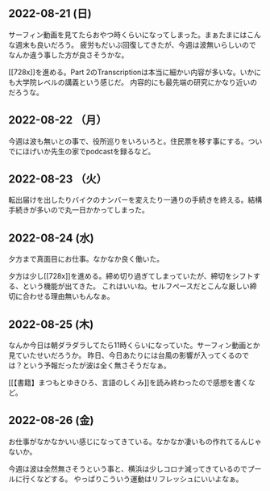 ## 2022-08-21 (日)

サーフィン動画を見てたらおやつ時くらいになってしまった。まぁたまにはこんな週末も良いだろう。
疲労もだいぶ回復してきたが、今週は波無いらしいのでなんか違う事した方が良さそうかな。

[[728x]]を進める。Part 2のTranscriptionは本当に細かい内容が多いな。いかにも大学院レベルの講義という感じだ。
内容的にも最先端の研究にかなり近いのだろうな。

## 2022-08-22 （月）

今週は波も無いとの事で、役所巡りをいろいろと。住民票を移す事にする。ついでにほげいか先生の家でpodcastを録るなど。

## 2022-08-23 （火）

転出届けを出したりバイクのナンバーを変えたり一通りの手続きを終える。結構手続きが多いので丸一日かかってしまった。

## 2022-08-24 (水)

夕方まで真面目にお仕事。なかなか良く働いた。

夕方は少し[[728x]]を進める。締め切り過ぎてしまっていたが、締切をシフトする、という機能が出てきた。
これはいいね。セルフペースだとこんな厳しい締切に合わせる理由無いもんなぁ。

## 2022-08-25 (木)

なんか今日は朝ダラダラしてたら11時くらいになっていた。サーフィン動画とか見ていたせいだろうか。
昨日、今日あたりには台風の影響が入ってくるのでは？という予報だったが波は全く無さそうだなぁ。

[[【書籍】まつもとゆきひろ、言語のしくみ]]を読み終わったので感想を書くなど。

## 2022-08-26 (金)

お仕事がなかなかいい感じになってきている。なかなか凄いもの作れてるんじゃないか。

今週は波は全然無さそうという事と、横浜は少しコロナ減ってきているのでプールに行くなどする。
やっぱりこういう運動はリフレッシュにいいよなぁ。